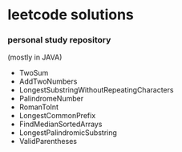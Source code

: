 # leetcode solutions
### personal study repository
(mostly in JAVA)
* TwoSum
* AddTwoNumbers
* LongestSubstringWithoutRepeatingCharacters
* PalindromeNumber
* RomanToInt
* LongestCommonPrefix
* FindMedianSortedArrays
* LongestPalindromicSubstring
* ValidParentheses